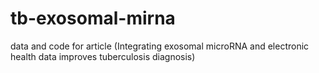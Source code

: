 # tb-exosomal-mirna
data and code for article (Integrating exosomal microRNA and electronic health data improves tuberculosis diagnosis)
